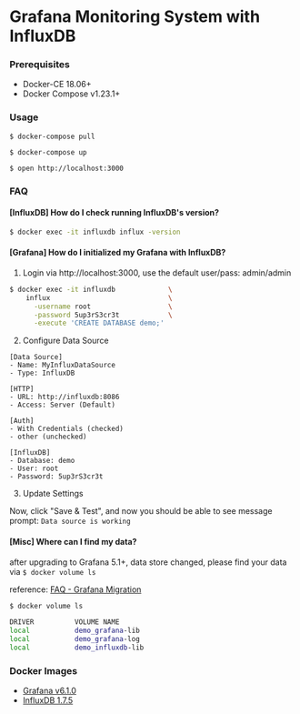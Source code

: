 # Grafana Monitoring System with InfluxDB

### Prerequisites

- Docker-CE 18.06+
- Docker Compose v1.23.1+

### Usage

    $ docker-compose pull

    $ docker-compose up

    $ open http://localhost:3000

### FAQ

#### [InfluxDB] How do I check running InfluxDB's version?

```bash
$ docker exec -it influxdb influx -version
```

#### [Grafana] How do I initialized my Grafana with InfluxDB?

1. Login via http://localhost:3000, use the default user/pass: admin/admin

```bash
$ docker exec -it influxdb             \
    influx                             \
      -username root                   \
      -password 5up3rS3cr3t            \
      -execute 'CREATE DATABASE demo;'
```

2. Configure Data Source

```
[Data Source]
- Name: MyInfluxDataSource
- Type: InfluxDB

[HTTP]
- URL: http://influxdb:8086
- Access: Server (Default)

[Auth]
- With Credentials (checked)
- other (unchecked)

[InfluxDB]
- Database: demo
- User: root
- Password: 5up3rS3cr3t
```

3. Update Settings

Now, click "Save & Test", and now you should be able to see message prompt: `Data source is working`


#### [Misc] Where can I find my data?

after upgrading to Grafana 5.1+, data store changed, please find your data via `$ docker volume ls`

reference: [FAQ - Grafana Migration][faq-grafana-migration]

```bash
$ docker volume ls

DRIVER          VOLUME NAME
local           demo_grafana-lib
local           demo_grafana-log
local           demo_influxdb-lib
```

### Docker Images

- [Grafana v6.1.0][docker-image-grafana]
- [InfluxDB 1.7.5][docker-image-influxdb]

[docker-image-influxdb]: https://hub.docker.com/_/influxdb/
[docker-image-grafana]: https://hub.docker.com/r/grafana/grafana/
[faq-grafana-migration]: http://docs.grafana.org/installation/docker/#migration-from-a-previous-version-of-the-docker-container-to-5-1-or-later
